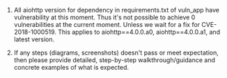 1. All aiohttp version for dependency in requirements.txt of vuln_app have vulnerability at this moment. Thus it's not possible to achieve 0 vulnerabilities at the current moment. Unless we wait for a fix for CVE-2018-1000519. This applies to aiohttp==4.0.0.a0, aiohttp==4.0.0.a1, and latest version.


2. If any steps (diagrams, screenshots) doesn't pass or meet expectation, then please provide detailed, step-by-step walkthrough/guidance and concrete examples of what is expected.

